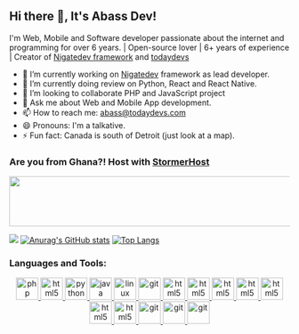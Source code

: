 ## Hi there 👋, It's Abass Dev!

I'm Web, Mobile and Software developer passionate about the internet and programming for over 6 years. | Open-source lover | 6+ years of experience | Creator of [Nigatedev framework](https://github.com/nigatedev/nigatedev) and [todaydevs](https://todaydevs.com)

- 🔭 I’m currently working on [Nigatedev](https://github.com/nigatedev/nigatedev) framework as lead developer.
- 🌱 I’m currently doing review on Python, React and React Native.
- 👯 I’m looking to collaborate PHP and JavaScript project
- 💬 Ask me about Web and Mobile App development.
- 📫 How to reach me: abass@todaydevs.com
- 😄 Pronouns: I'm a talkative.
- ⚡ Fun fact: Canada is south of Detroit (just look at a map).
<!-- 🤔 I’m looking for help with -->
### Are you from Ghana?! Host with [StormerHost](https://stormerhost.com/clients/aff.php?aff=466)
<a href="https://stormerhost.com/clients/aff.php?aff=466"><img src="https://stormerhost.com/ads/728X90.jpg" width="728" height="90" border="0"></a>

![](https://komarev.com/ghpvc/?username=abass-dev&color=dc143c)
[![Anurag's GitHub stats](https://github-readme-stats.vercel.app/api?username=abass-dev)](https://github.com/anuraghazra/github-readme-stats)
[![Top Langs](https://github-readme-stats.vercel.app/api/top-langs/?username=abass-dev&layout=compact)](https://github.com/anuraghazra/github-readme-stats)

<h3 align="left">Languages and Tools: </h3>
<p align="center"> 
    <a className='col-2' href="https://www.php.net" target="_blank"> <img src="https://icongr.am/devicon/php-original.svg?size=125&color=141414" alt="php" width="40" height="40"/> </a>
                <a className='col-2' href="https://www.w3.org/html/" target="_blank"> <img src="https://icongr.am/devicon/javascript-original.svg?size=128&color=currentColor" alt="html5" width="40" height="40"/> </a>
                <a className='col-2' href="https://www.python.org" target="_blank"> <img src="https://icongr.am/devicon/python-original.svg?size=125&color=141414" alt="python" width="40" height="40"/> </a>
                <a className='col-2' href="https://www.java.com" target="_blank"> <img src="https://icongr.am/devicon/java-original-wordmark.svg?size=148&color=currentColor" alt="java" width="40" height="40"/> </a>
                <a className='col-2' href="https://www.linux.org/" target="_blank"> <img src="https://icongr.am/devicon/linux-original.svg?size=125&color=141414" alt="linux" width="40" height="40"/> </a> 
                <a className='col-2' href="https://git-scm.com/" target="_blank"> <img src="https://www.vectorlogo.zone/logos/git-scm/git-scm-icon.svg" alt="git" width="40" height="40"/> </a> 
                <a className='col-3' href="https://www.postgresql.org/" target="_blank"> <img src="https://icongr.am/devicon/postgresql-original.svg?size=128&color=currentColor" alt="html5" width="40" height="40"/> </a>
                <a className='col-3' href="https://developer.mozilla.org/fr/docs/Web/CSS" target="_blank"> <img src="https://icongr.am/devicon/css3-original.svg?size=128&color=currentColor" alt="html5" width="40" height="40"/> </a>
                <a className='col-3' href="https://www.adobe.com/fr/products/photoshop.html" target="_blank"> <img src="https://icongr.am/devicon/photoshop-line.svg?size=128&color=000000" alt="html5" width="40" height="40"/> </a>
                <a className='col-3' href="https://www.mongodb.com/fr-fr" target="_blank"> <img src="https://icongr.am/devicon/mongodb-original.svg?size=128&color=currentColor" alt="html5" width="40" height="40"/> </a>
                <a className='col-4' href="https://www.heroku.com/" target="_blank"> <img src="https://icongr.am/devicon/heroku-original.svg?size=128&color=currentColor" alt="html5" width="40" height="40"/> </a>
                <a className='col-4'  href="https://www.w3.org/html/" target="_blank"> <img src="https://icongr.am/devicon/html5-original-wordmark.svg?size=128&color=currentColor" alt="html5" width="40" height="40"/> </a>
                <a className='col-4'  href="https://reactjs.org/" target="_blank"> <img src="https://icongr.am/devicon/react-original-wordmark.svg?size=128&color=ffffff" alt="html5" width="40" height="40"/> </a>
                <a className='col-6' href="https://symfony.com/" target="_blank"> <img src="https://icongr.am/devicon/symfony-original.svg?size=124&color=f4cfff" alt="git" width="40" height="40"/> </a>
                <a className='col-6' href="https://www.mysql.com/fr/" target="_blank"> <img src="https://icongr.am/devicon/mysql-original-wordmark.svg?size=128&color=currentColor" alt="git" width="40" height="40"/> </a>
                <a className='col-12' href="https://www.docker.com/" target="_blank"> <img src="https://icongr.am/devicon/docker-original-wordmark.svg?size=128&color=currentColor" alt="git" width="40" height="40"/> </a>
</p>
